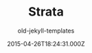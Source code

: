 ---
title: Strata
github: https://github.com/CloudCannon/Strata-Jekyll-Theme
demo: https://html5up.net/strata
author: old-jekyll-templates
ssg:
  - Jekyll
cms:
  - No Cms
date: 2015-04-26T18:24:31.000Z
stale: true
disabled: true
disabled_reason: error checking demo url
---